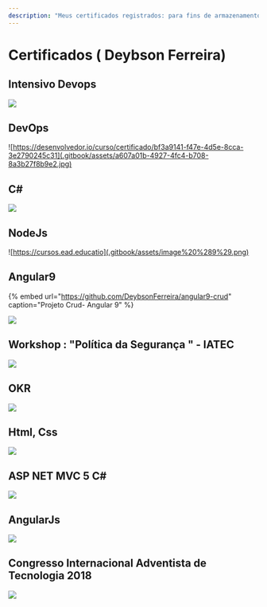 ```yaml
---
description: "Meus certificados registrados: para fins de armazenamento/histórico/motivação \U0001F603"
---
```


# Certificados \( Deybson Ferreira\)

## Intensivo Devops

![](.gitbook/assets/captura-de-tela-2021-08-30-082609.png)

## DevOps

![https://desenvolvedor.io/curso/certificado/bf3a9141-f47e-4d5e-8cca-3e2790245c31](.gitbook/assets/a607a01b-4927-4fc4-b708-8a3b27f8b9e2.jpg)

## C\# 

![](.gitbook/assets/captura-de-tela-2021-03-17-094858.jpg)

## NodeJs

![https://cursos.ead.educatio](.gitbook/assets/image%20%289%29.png)

## Angular9

{% embed url="https://github.com/DeybsonFerreira/angular9-crud" caption="Projeto Crud- Angular 9" %}

![](.gitbook/assets/image%20%288%29.png)

## Workshop : "Política da Segurança " - IATEC

![](.gitbook/assets/image%20%286%29.png)

## OKR

![](.gitbook/assets/image%20%281%29.png)

## Html, Css

![](.gitbook/assets/image%20%282%29.png)

## ASP NET MVC 5 C\#

![](.gitbook/assets/image%20%283%29.png)

## AngularJs

![](.gitbook/assets/image.png)

## Congresso Internacional Adventista de Tecnologia 2018

![](.gitbook/assets/ciat.jpg)

